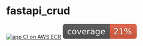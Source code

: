 # fastapi_crud

[![app CI on AWS ECR](https://github.com/ofrankeADD/fastapi_crud/actions/workflows/aws.yml/badge.svg)](https://github.com/ofrankeADD/fastapi_crud/actions/workflows/aws.yml)
![pytest coverage](https://github.com/ofrankeADD/fastapi_crud/blob/f65e9f2df8dca13ad293d66ea9b7278ea6980b50/coverage.svg)
